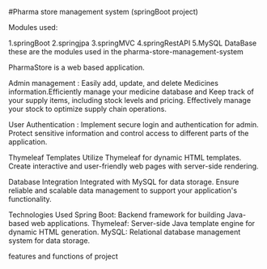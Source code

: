 #Pharma store management system (springBoot project)

Modules used:

1.springBoot
2.springjpa
3.springMVC
4.springRestAPI
5.MySQL DataBase
these are the modules used in the pharma-store-management-system

PharmaStore is a web based application.

Admin management :
Easily add, update, and delete Medicines information.Efficiently manage your medicine database and Keep track of your supply items, including stock levels and pricing. Effectively manage your stock to optimize supply chain operations.

User Authentication :
Implement secure login and authentication for admin. Protect sensitive information and control access to different parts of the application.

Thymeleaf Templates
Utilize Thymeleaf for dynamic HTML templates. Create interactive and user-friendly web pages with server-side rendering.

Database Integration
Integrated with MySQL for data storage. Ensure reliable and scalable data management to support your application's functionality.

Technologies Used
Spring Boot: Backend framework for building Java-based web applications.
Thymeleaf: Server-side Java template engine for dynamic HTML generation.
MySQL: Relational database management system for data storage.

features and functions of project
